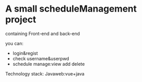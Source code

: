 # A small scheduleManagement project

containing Front-end and back-end

you can:
- login&regist
- check username&userpwd
- schedule manage:view add delete

Technology stack: Javaweb:vue+java

